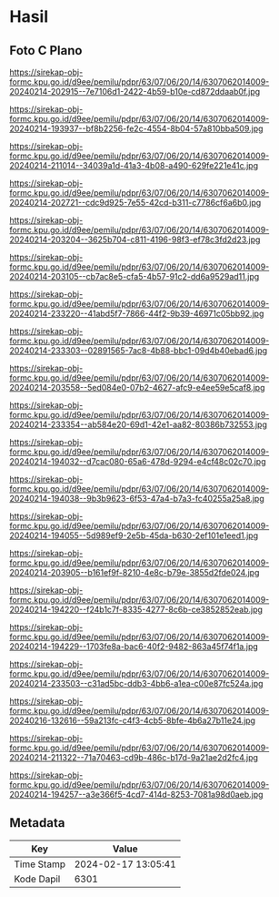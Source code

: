 # Hasil

## Foto C Plano

https://sirekap-obj-formc.kpu.go.id/d9ee/pemilu/pdpr/63/07/06/20/14/6307062014009-20240214-202915--7e7106d1-2422-4b59-b10e-cd872ddaab0f.jpg

https://sirekap-obj-formc.kpu.go.id/d9ee/pemilu/pdpr/63/07/06/20/14/6307062014009-20240214-193937--bf8b2256-fe2c-4554-8b04-57a810bba509.jpg

https://sirekap-obj-formc.kpu.go.id/d9ee/pemilu/pdpr/63/07/06/20/14/6307062014009-20240214-211014--34039a1d-41a3-4b08-a490-629fe221e41c.jpg

https://sirekap-obj-formc.kpu.go.id/d9ee/pemilu/pdpr/63/07/06/20/14/6307062014009-20240214-202721--cdc9d925-7e55-42cd-b311-c7786cf6a6b0.jpg

https://sirekap-obj-formc.kpu.go.id/d9ee/pemilu/pdpr/63/07/06/20/14/6307062014009-20240214-203204--3625b704-c811-4196-98f3-ef78c3fd2d23.jpg

https://sirekap-obj-formc.kpu.go.id/d9ee/pemilu/pdpr/63/07/06/20/14/6307062014009-20240214-203105--cb7ac8e5-cfa5-4b57-91c2-dd6a9529ad11.jpg

https://sirekap-obj-formc.kpu.go.id/d9ee/pemilu/pdpr/63/07/06/20/14/6307062014009-20240214-233220--41abd5f7-7866-44f2-9b39-46971c05bb92.jpg

https://sirekap-obj-formc.kpu.go.id/d9ee/pemilu/pdpr/63/07/06/20/14/6307062014009-20240214-233303--02891565-7ac8-4b88-bbc1-09d4b40ebad6.jpg

https://sirekap-obj-formc.kpu.go.id/d9ee/pemilu/pdpr/63/07/06/20/14/6307062014009-20240214-203558--5ed084e0-07b2-4627-afc9-e4ee59e5caf8.jpg

https://sirekap-obj-formc.kpu.go.id/d9ee/pemilu/pdpr/63/07/06/20/14/6307062014009-20240214-233354--ab584e20-69d1-42e1-aa82-80386b732553.jpg

https://sirekap-obj-formc.kpu.go.id/d9ee/pemilu/pdpr/63/07/06/20/14/6307062014009-20240214-194032--d7cac080-65a6-478d-9294-e4cf48c02c70.jpg

https://sirekap-obj-formc.kpu.go.id/d9ee/pemilu/pdpr/63/07/06/20/14/6307062014009-20240214-194038--9b3b9623-6f53-47a4-b7a3-fc40255a25a8.jpg

https://sirekap-obj-formc.kpu.go.id/d9ee/pemilu/pdpr/63/07/06/20/14/6307062014009-20240214-194055--5d989ef9-2e5b-45da-b630-2ef101e1eed1.jpg

https://sirekap-obj-formc.kpu.go.id/d9ee/pemilu/pdpr/63/07/06/20/14/6307062014009-20240214-203905--b161ef9f-8210-4e8c-b79e-3855d2fde024.jpg

https://sirekap-obj-formc.kpu.go.id/d9ee/pemilu/pdpr/63/07/06/20/14/6307062014009-20240214-194220--f24b1c7f-8335-4277-8c6b-ce3852852eab.jpg

https://sirekap-obj-formc.kpu.go.id/d9ee/pemilu/pdpr/63/07/06/20/14/6307062014009-20240214-194229--1703fe8a-bac6-40f2-9482-863a45f74f1a.jpg

https://sirekap-obj-formc.kpu.go.id/d9ee/pemilu/pdpr/63/07/06/20/14/6307062014009-20240214-233503--c31ad5bc-ddb3-4bb6-a1ea-c00e87fc524a.jpg

https://sirekap-obj-formc.kpu.go.id/d9ee/pemilu/pdpr/63/07/06/20/14/6307062014009-20240216-132616--59a213fc-c4f3-4cb5-8bfe-4b6a27b11e24.jpg

https://sirekap-obj-formc.kpu.go.id/d9ee/pemilu/pdpr/63/07/06/20/14/6307062014009-20240214-211322--71a70463-cd9b-486c-b17d-9a21ae2d2fc4.jpg

https://sirekap-obj-formc.kpu.go.id/d9ee/pemilu/pdpr/63/07/06/20/14/6307062014009-20240214-194257--a3e366f5-4cd7-414d-8253-7081a98d0aeb.jpg


## Metadata

| Key        | Value               |
| ---------- | ------------------- |
| Time Stamp | 2024-02-17 13:05:41 |
| Kode Dapil | 6301                |




